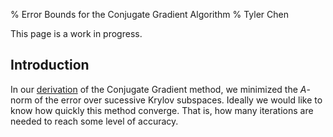 % Error Bounds for the Conjugate Gradient Algorithm
% Tyler Chen

This page is a work in progress.

## Introduction

In our [derivation](./cg_derivation.html) of the Conjugate Gradient method, we minimized the $A$-norm of the error over sucessive Krylov subspaces. Ideally we would like to know how quickly this method converge. That is, how many iterations are needed to reach some level of accuracy.


